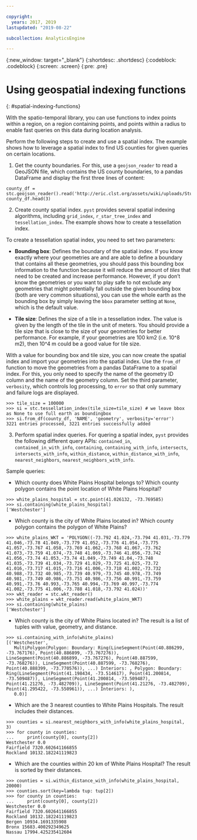 ```yaml
---

copyright:
  years: 2017, 2019
lastupdated: "2019-08-22"

subcollection: AnalyticsEngine

---
```


<!-- Attribute definitions -->
{:new_window: target="_blank"}
{:shortdesc: .shortdesc}
{:codeblock: .codeblock}
{:screen: .screen}
{:pre: .pre}

# Using geospatial indexing functions
{: #spatial-indexing-functions}

With the spatio-temporal library, you can use functions to index points within a region, on a region containing points, and points within a radius to enable fast queries on this data during location analysis.

Perform the following steps to create and use a spatial index. The example shows how to leverage a spatial index to find US counties for given queries on certain locations.

1. Get the county boundaries. For this, use a `geojson_reader` to read a GeoJSON file, which contains the US county boundaries, to a pandas DataFrame and display the first three lines of content:
```
county_df = stc.geojson_reader().read('http://eric.clst.org/assets/wiki/uploads/Stuff/gz_2010_us_050_00_20m.json')
county_df.head(3)
```
2. Create county spatial index. `pyst` provides several spatial indexing algorithms, including `grid_index`, `r_star_tree_index` and `tessellation_index`. The example shows how to create a tessellation index.

 To create a tessellation spatial index, you need to set two parameters:

 - **Bounding box**: Defines the boundary of the spatial index. If you know exactly where your geometries are and are able to define a boundary that contains all these geometries, you should pass this bounding box information to the function because it will reduce the amount of *tiles* that need to be created and increase performance. However, if you don’t know the geometries or you want to play safe to not exclude any geometries that might potentially fall outside the given bounding box (both are very common situations), you can use the whole earth as the bounding box by simply leaving the `bbox` parameter setting at `None`, which is the default value.

 - **Tile size**: Defines the size of a tile in a tessellation index. The value is given by the length of the tile in the unit of meters. You should provide a tile size that is close to the size of your geometries for better performance. For example, if your geometries are 100 km2 (i.e. 10^8 m2), then 10^4 m could be a good value for tile size.

 With a value for bounding box and tile size, you can now create the spatial index and import your geometries into the spatial index. Use the `from_df` function to move the geometries from a pandas DataFrame to a spatial index. For this, you only need to specify the name of the geometry ID column and the name of the geometry column. Set the third parameter, `verbosity`, which controls log processing, to `error` so that only summary and failure logs are displayed.
```
>>> tile_size = 100000
>>> si = stc.tessellation_index(tile_size=tile_size) # we leave bbox as None to use full earth as boundingbox
>>> si.from_df(county_df, 'NAME', 'geometry', verbosity='error')
3221 entries processed, 3221 entries successfully added
```

3. Perform spatial index queries. For quering a spatial index, `pyst` provides the following different query APIs: `contained_in`, `contained_in_with_info`, `containing`, `containing_with_info`, `intersects`, `intersects_with_info`, `within_distance`, `within_distance_with_info`, `nearest_neighbors`, `nearest_neighbors_with_info`.

 Sample queries:
 - Which county does White Plains Hospital belongs to?  Which county polygon contains the point location of White Plains Hospital?
```
>>> white_plains_hospital = stc.point(41.026132, -73.769585)
>>> si.containing(white_plains_hospital)
['Westchester']
```
 - Which county is the city of White Plains located in? Which county polygon contains the polygon of White Plains?
```
>>> white_plains_WKT = 'POLYGON((-73.792 41.024,-73.794 41.031,-73.779 41.046,-73.78 41.049,-73.779 41.052,-73.776 41.054,-73.775 41.057,-73.767 41.058,-73.769 41.062,-73.768 41.067,-73.762 41.073,-73.759 41.074,-73.748 41.069,-73.746 41.056,-73.742 41.056,-73.74 41.053,-73.74 41.049,-73.749 41.04,-73.748 41.035,-73.739 41.034,-73.729 41.029,-73.725 41.025,-73.72 41.016,-73.717 41.015,-73.716 41.006,-73.718 41.002,-73.732 40.988,-73.732 40.985,-73.739 40.979,-73.745 40.978,-73.749 40.981,-73.749 40.986,-73.751 40.986,-73.756 40.991,-73.759 40.991,-73.76 40.993,-73.765 40.994,-73.769 40.997,-73.774 41.002,-73.775 41.006,-73.788 41.018,-73.792 41.024))'
>>> wkt_reader = stc.wkt_reader()
>>> white_plains = wkt_reader.read(white_plains_WKT)
>>> si.containing(white_plains)
['Westchester']
```
 - Which county is the city of White Plains located in? The result is a list of tuples with value, geometry, and distance.
 ```
 >>> si.containing_with_info(white_plains)
 [('Westchester',
    MultiPolygon(Polygon: Boundary: Ring(LineSegment(Point(40.886299, -73.767176), Point(40.886899, -73.767276)), LineSegment(Point(40.886899, -73.767276), Point(40.887599, -73.768276)), LineSegment(Point(40.887599, -73.768276), Point(40.888399, -73.770576)), ...) Interiors: , Polygon: Boundary: Ring(LineSegment(Point(41.198434, -73.514617), Point(41.200814, -73.509487)), LineSegment(Point(41.200814, -73.509487), Point(41.21276, -73.482709)), LineSegment(Point(41.21276, -73.482709), Point(41.295422, -73.550961)), ...) Interiors: ),
    0.0)]
 ```
 - Which are the 3 nearest counties to White Plains Hospitals. The result includes their distances.
 ```
>>> counties = si.nearest_neighbors_with_info(white_plains_hospital, 3)
>>> for county in counties:
...     print(county[0], county[2])
Westchester 0.0
Fairfield 7320.602641166855
Rockland 10132.182241119823
```
 - Which are the counties within 20 km of White Plains Hospital? The result is sorted by their distances.
```
>>> counties = si.within_distance_with_info(white_plains_hospital, 20000)
>>> counties.sort(key=lambda tup: tup[2])
>>> for county in counties:
...     print(county[0], county[2])
Westchester 0.0
Fairfield 7320.602641166855
Rockland 10132.182241119823
Bergen 10934.1691335908
Bronx 15683.400292349625
Nassau 17994.425235412604
```
